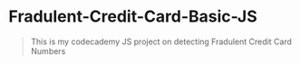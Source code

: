 # Fradulent-Credit-Card-Basic-JS
> This is my codecademy JS project on detecting Fradulent Credit Card Numbers
